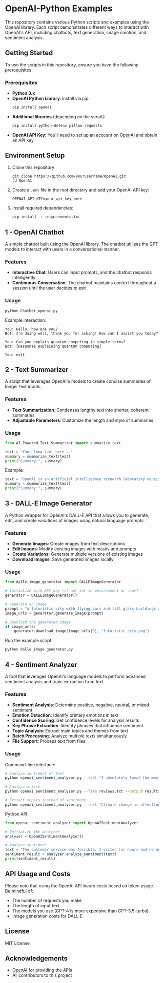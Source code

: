 # OpenAI-Python Examples

This repository contains various Python scripts and examples using the OpenAI library. Each script demonstrates different ways to interact with OpenAI's API, including chatbots, text generation, image creation, and sentiment analysis.

## Getting Started 

To use the scripts in this repository, ensure you have the following prerequisites:

### Prerequisites
- **Python 3.x**
- **OpenAI Python Library**: Install via pip:
  ```bash
  pip install openai
  ```
- **Additional libraries** (depending on the script):
  ```bash
  pip install python-dotenv pillow requests
  ```
- **OpenAI API Key**: You'll need to set up an account on [OpenAI](https://openai.com/) and obtain an API key

## Environment Setup

1. Clone this repository:
   ```bash
   git clone https://github.com/yourusername/OpenAI.git
   cd OpenAI
   ```

2. Create a `.env` file in the root directory and add your OpenAI API key:
   ```
   OPENAI_API_KEY=your_api_key_here
   ```

3. Install required dependencies:
   ```bash
   pip install -r requirements.txt
   ```

## 1 - OpenAI Chatbot

A simple chatbot built using the OpenAI library. The chatbot utilizes the GPT models to interact with users in a conversational manner.

### Features
- **Interactive Chat**: Users can input prompts, and the chatbot responds intelligently
- **Continuous Conversation**: The chatbot maintains context throughout a session until the user decides to exit

### Usage
```bash
python Chatbot_openai.py
```

Example interaction:
```
You: Hello, how are you?
Bot: I'm doing well, thank you for asking! How can I assist you today?

You: Can you explain quantum computing in simple terms?
Bot: [Response explaining quantum computing]

You: exit
```

## 2 - Text Summarizer

A script that leverages OpenAI's models to create concise summaries of longer text inputs.

### Features
- **Text Summarization**: Condenses lengthy text into shorter, coherent summaries
- **Adjustable Parameters**: Customize the length and style of summaries

### Usage
```python
from AI_Powered_Text_Summarizer import summarize_text

text = "Your long text here..."
summary = summarize_text(text)
print("Summary:", summary)
```

Example:
```python
text = "OpenAI is an artificial intelligence research laboratory consisting of the for-profit OpenAI LP and its parent company, the non-profit OpenAI Inc. OpenAI was founded in December 2015 by Elon Musk, Sam Altman, Greg Brockman, Ilya Sutskever, John Schulman, and Wojciech Zaremba. OpenAI's mission is to ensure that artificial general intelligence (AGI) benefits all of humanity."
summary = summarize_text(text)
print("Summary:", summary)
```

## 3 - DALL-E Image Generator

A Python wrapper for OpenAI's DALL-E API that allows you to generate, edit, and create variations of images using natural language prompts.

### Features
- **Generate Images**: Create images from text descriptions
- **Edit Images**: Modify existing images with masks and prompts
- **Create Variations**: Generate multiple versions of existing images
- **Download Images**: Save generated images locally

### Usage

```python
from dalle_image_generator import DALLEImageGenerator

# Initialize with API key (if not set in environment or .env)
generator = DALLEImageGenerator()

# Generate an image
prompt = "A futuristic city with flying cars and tall glass buildings at sunset"
image_urls = generator.generate_image(prompt)

# Download the generated image
if image_urls:
    generator.download_image(image_urls[0], "futuristic_city.png")
```

Run the example script:
```bash
python dalle_image_generator.py
```

## 4 - Sentiment Analyzer

A tool that leverages OpenAI's language models to perform advanced sentiment analysis and topic extraction from text.

### Features
- **Sentiment Analysis**: Determine positive, negative, neutral, or mixed sentiment
- **Emotion Detection**: Identify primary emotions in text
- **Confidence Scoring**: Get confidence levels for analysis results
- **Key Phrase Extraction**: Identify phrases that influence sentiment
- **Topic Analysis**: Extract main topics and themes from text
- **Batch Processing**: Analyze multiple texts simultaneously
- **File Support**: Process text from files

### Usage

Command-line interface:
```bash
# Analyze sentiment of text
python openai_sentiment_analyzer.py --text "I absolutely loved the movie! The plot was fantastic and the acting was superb."

# Analyze a file
python openai_sentiment_analyzer.py --file reviews.txt --output results.json

# Extract topics instead of sentiment
python openai_sentiment_analyzer.py --text "Climate change is affecting ecosystems worldwide." --type topics
```

Python API:
```python
from openai_sentiment_analyzer import OpenAISentimentAnalyzer

# Initialize the analyzer
analyzer = OpenAISentimentAnalyzer()

# Analyze sentiment
text = "The customer service was terrible. I waited for hours and no one responded to my request."
sentiment_result = analyzer.analyze_sentiment(text)
print(sentiment_result)
```

## API Usage and Costs

Please note that using the OpenAI API incurs costs based on token usage. Be mindful of:
- The number of requests you make
- The length of input text
- The models you use (GPT-4 is more expensive than GPT-3.5-turbo)
- Image generation costs for DALL-E

## License

MIT License

## Acknowledgements

- [OpenAI](https://openai.com/) for providing the APIs
- All contributors to this project
